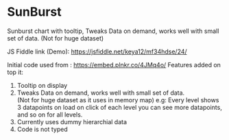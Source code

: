 # SunBurst
Sunburst chart with tooltip, Tweaks Data on demand, works well with small set of data. (Not for huge dataset)

JS Fiddle link (Demo): https://jsfiddle.net/keya12/mf34hdse/24/


Initial code used from : https://embed.plnkr.co/4JMq4o/
Features added on top it:
  1. Tooltip on display
  2. Tweaks Data on demand, works well with small set of data.      
  (Not for huge dataset as it uses in memory map)
    e.g: Every level shows 3 datapoints on load
    on click of each level you can see more datapoints, and so 
    on for all levels.
  3. Currently uses dummy hierarchial data
  4. Code is not typed
  
